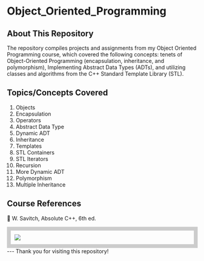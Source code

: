 # Object_Oriented_Programming

## About This Repository 
The repository compiles projects and assignments from my Object Oriented Programming course, which covered the following concepts: tenets of Object-Oriented Programming (encapsulation, inheritance, and polymorphism), Implementing Abstract Data Types (ADTs), and utilizing classes and algorithms from the C++ Standard Template Library (STL). 

## Topics/Concepts Covered 
1. Objects
2. Encapsulation
3. Operators
4. Abstract Data Type
5. Dynamic ADT
6. Inheritance
7. Templates
8. STL Containers
9. STL Iterators
10. Recursion
11. More Dynamic ADT
12. Polymorphism
13. Multiple Inheritance
    
## Course References
📖 W. Savitch, Absolute C++, 6th ed.
<div style="border: 10px solid #ccc; padding: 10px;">
  <img src="https://www.pearson.com/store//pmccommercewebservices/v2/medias/size-W370-bigcovers-0133970833.jpg?context=bWFzdGVyfGltYWdlc3w1NDczMnxpbWFnZS9qcGVnfHN5cy1tYXN0ZXIvaW1hZ2VzL2hjNi9oNjgvMTIyNzQ2MTkxODcyMzAvc2l6ZV9XMzcwXy9iaWdjb3ZlcnMvMDEzMzk3MDgzMy5qcGd8NGFlZWZkOGE3YTM3NTIyYTk3OTZiZjJiY2ZkYTM2YjRkYzZlM2E4OTU1NzU1ODQ2MzQ3MmU0YjkwZGY5ZjZiYw">
</div>
---
Thank you for visiting this repository!
